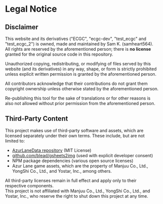 # Legal Notice

## Disclaimer

This website and its derivatives ("ECGC", "ecgc-dev", "test_ecgc" and "test_ecgc_2") is owned, made and maintained by Sam K. (samheart564). All rights are reserved by the aforementioned person; there is **no license** granted for the original source code in this repository.

Unauthorized copying, redistributing, or modifying of files served by this website (and its derivatives) in any way, shape, or form is strictly prohibited unless explicit written permission is granted by the aforementioned person.

All contributors acknowledge that their contributions do not grant them copyright ownership unless otherwise stated by the aforementioned person.

Re-publishing this tool for the sake of translations or for other reasons is also not allowed without prior permission from the aforementioned person.

## Third-Party Content

This project makes use of third-party software and assets, which are licensed separately under their own terms. These include, but are not limited to:

- [AzurLaneData repository](https://github.com/MrLar/AzurLaneData) (MIT License)
- [github.com/blead/gsheets2img](https://github.com/blead/gsheets2img) (used with explicit developer consent)
- NPM package dependencies (various open source licenses)
- Azur Lane game assets, which are the property of Manjuu Co., Ltd., YongShi Co., Ltd., and Yostar, Inc., among others.

All third-party licenses remain in full effect and apply only to their respective components.  
This project is not affiliated with Manjuu Co., Ltd., YongShi Co., Ltd., and Yostar, Inc., who reserve the right to shut down this project at any time.

